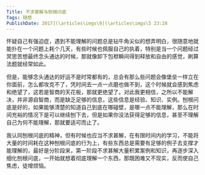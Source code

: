 ```yaml
---
Title: 不求甚解与刨根问底 
Tags: 随想 
PublishDate: 2017](\articles\imgs\9](\articles\imgs\5 23:28 
---
```


怀疑自己有强迫症，遇到不能理解的问题总是钻牛角尖似的想弄明白，很随意地就能扑在一个问题上耗个几天，有些时候也佩服自己的执着，特别是当一个问题经过冥思苦想最终念头通达的时候，那就像卸下包袱瞬间得到释放和自由的感觉，刷算法题就经常如此。  

但是，能够念头通达的好运不是时常都有的，总会有那么些问题会像堡垒一样立在你面前，怎么都攻克不了，凭时间去一点一点磨也做不到，这个时候就会感到焦虑和绝望了，这若是智商的天花板，那就更绝望了。对此我更相信，之所以不能解决，并非源自智商，而是缺乏足够的信息，这些信息是经验、知识、实例。刨根问底是好的，如果能够清楚的知道自己到底在哪碰壁，是哪一点不能理解，那么在时间充裕的情况下是可以继续刨下去，但是如果你没法获得足够的信息，甚至不理解自己为何不能理解，那就要适可而止了。  

我认同刨根问底的精神，但有时候也应当不求甚解，在有限时间内的学习，不能将大量的时间耗在这种刨根问底的行为上，有些东西总是需要有足够的例子去支撑才能理解的，最好是分阶段来，第一阶段不求甚解大量积累案例和知识，再逐步深入细化刨根问底，一开始就想着彻底理解一个东西，那既困难又不现实，反而使自己焦虑，徒增烦恼。
    